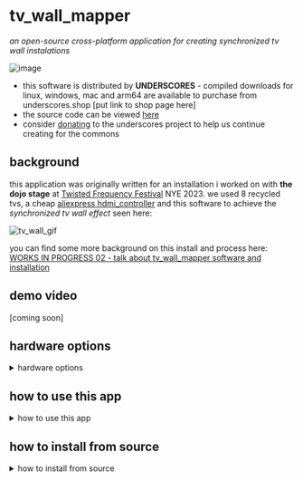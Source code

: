 # tv_wall_mapper

_an open-source cross-platform application for creating synchronized tv wall instalations_

![image](https://github.com/cyberboy666/tv_wall_mapper/assets/12017938/c92391b6-5b20-4313-99b3-b30fac11a27d)

- this software is distributed by __UNDERSCORES__ - compiled downloads for linux, windows, mac and arm64 are available to purchase from underscores.shop [put link to shop page here]
- the source code can be viewed [here](/src/)
- consider [donating](https://opencollective.com/underscores) to the underscores project to help us continue creating for the commons

## background

this application was originally written for an installation i worked on with __the dojo stage__ at [Twisted Frequency Festival](https://twistedfrequency.nz/) NYE 2023. we used 8 recycled tvs, a cheap [aliexpress hdmi_controller](https://www.aliexpress.com/item/1005005643772042.html) and this software to achieve the _synchronized tv wall effect_ seen here:

![tv_wall_gif](http://underscores.shop/wp-content/uploads/2024/02/tv_wall_gif_04.gif)

you can find some more background on this install and process here: [WORKS IN PROGRESS 02 - talk about tv_wall_mapper software and installation](https://videos.scanlines.xyz/w/fUE9iVRaK9EojUMZ2XjySZ) 

## demo video

[coming soon]

## hardware options

<details><summary>hardware options</summary>

to achieve the _synchronized tv wall effect_ you need a seperate video output per tv in the wall. depending on the requirements of your installation there are a few different ways you can combine this software with hardware to achieve the desired results. feel free to [email me](mailto:tim@cyberboy666.com) if you would like individual consulting on this.

### using a computer with multiple display outputs

![image](https://github.com/cyberboy666/tv_wall_mapper/assets/12017938/5a8784c8-75d2-4ceb-b22e-aa63f8e5e471)

if you only need to map a few tvs or have graphics cards that allow multiple display outputs this can be the simplest way to achieve the effect

![image](https://github.com/cyberboy666/tv_wall_mapper/assets/12017938/33baf3d1-9655-462d-bfe9-2fca79397bae)

- connect each display output to an input on one of your tv's (you may need to convert the signal format depending on if they are natively compatable)
- in __tv_wall_mapper__ interface set the `NUMBER OF MONITORS` to the number of physical outputs you have connected
- in __tv_wall_mapper__ interface, for each `MONITOR X` set the `MONITOR DISPLAY` to the physical output it corresponds to
- in __tv_wall_mapper__ interface, for each `MONITOR X` set the `TV LAYOUT` to `1`
- finally use the __tv_wall_mapper__ interface to create _the map_ between the physical layout of your tv's (more on this in software settings below)

pros/cons of this __hardware option__:

- quite simple for a small amount of displays - becomes less fesable the more tv's you want
- cheapest if using hardware you already have
- gpu's can be an expensive way to add display outputs
- it is likely to need to convert signals if using tv's without display ports etc...

### using cheap Aliexpress TV Video wall Controllers

![image](https://github.com/cyberboy666/tv_wall_mapper/assets/12017938/2fbe86ad-6029-4433-ae10-f51f5b6afee5)


you can buy quite affordable off-the-shelf hardware for taking a single HDMI video input and splitting this into a grid of multiple HDMI video outputs. although there are many of these the only ones i personally have tested look like this:

- [2x2 HDMI Video Wall Controller](https://www.aliexpress.com/item/1005006156950887.html) for around __25euros__
- [3x3 HDMI Video Wall Controller](https://www.aliexpress.com/item/1005006156950887.html) for around __60euros__

![image](https://github.com/cyberboy666/tv_wall_mapper/assets/12017938/04c68c95-20fa-4096-910b-fa41db912b8e)

![image](https://github.com/cyberboy666/tv_wall_mapper/assets/12017938/cfed83e9-87ab-43a4-b672-918f908d6c4e)

- connect a single output from the computer to the __video wall controller__ input
- connect each of the __video wall controller__ outputs to an input on one of your tv's (__NOTE: these controllers only output HDMI 1080p @60Hz - this is not compatable with some older tv's and a converter may be needed__)
- in __tv_wall_mapper__ interface, for the monitor you connected set the `TV LAYOUT` to `2x2` or `3x3` (depending on the controller you are using)
- finally use the __tv_wall_mapper__ interface to create _the map_ between the physical layout of your tv's (more on this in software settings below)

pros/cons of this __hardware option__:

- best value for mapping larger tv walls ( 9 outputs for __60euros__ )
- can save on cabling by installing controller close to tv wall (only short cables from tvs to controller)
- will need addition signal convertions unless all the tvs support __1080p @60Hz__
- can add many more outputs by combining this method with the multiply display outputs covered above (ie 3x 3x3 controllers plus a computer with 3 hdmi outputs can map 27 tvs !)

### using a cheap sbc per tv and a network switch

![image](https://github.com/cyberboy666/tv_wall_mapper/assets/12017938/01f658c7-1730-41ee-9a11-3a509efe5165)

_NOTE: this method is untested by me but in theory should work_

since the __tv_wall_mapper__ software supports sending and recieving _network video_ over [NDI](https://ndi.video/tools/) another option would be to install a _Single Board Computer_ (such as a raspberry pi) to each tv in the wall - then that SBC can run the mapping software, recieve the source video over NDI and output the mapped video directly to the tv.

NDI video can easliy be split into multiple signals to send to each SBC using a cheap _network switch_ (for example [heres](https://www.aliexpress.com/item/1005007009152040.html) a 16 port switch for only 25euros)

_NOTE: currently the software is supported on 64bit versions of raspberry pi - it runs well on pi4 and up. however i tested it on a pi_zero2 and although it runs it needs to be too low resolution to be usable_

possilbe use case:

i plan to test running this app on an [Orange Pi Zero 3](https://www.aliexpress.com/item/1005007009152040.html) which cost around __20euro__ each.

![image](https://github.com/cyberboy666/tv_wall_mapper/assets/12017938/a12905ec-23d0-401d-b04d-d474d02a27a3)


__(big) if i confirm this runs ok__ this could be a viable alternative to the __ hardware controller__ approach:

- is cheap enough to buy multiple (6x tvs = only __120euros__ on hardware)
- they have rj45 ethernet ports built in
- can output multiple video formats (including potentially composite video) - meaning you may save on signal converters
- ethernet cables cheaper / longer than HDMI cables
- possible to add PoE to these to save on power cabling
- can reuse the SBC for more other tasks than a hardware controller

to set the __tv_wall_mapper__ app to work for this hardware arrangement you can first create the mapping:

- and then set `NUMBER OF MONITORS` to `1` and `TV LAYOUT` to `1`
- then the same config file can be copied across all the SBCs - you can find all the settings stored as human readable JSON file in `bin/data/config.json`
- the only setting that needs to change between the SBCs is `FIRST TV ON OUTPUT:` = whichever tv this SBC is connecting to

</details>

## how to use this app

<details><summary>how to use this app</summary>

start by setting the `NUMBER OF TVS` to match your install.

### creating _the map_

_the map_ is how you input where the tvs are placed relative to each other so that the software can correctly crop the image required for each one.

after you have physically set up your tvs you will need to take some measurements with a _tape measure_:

- __canvas width__ and __canvas height__ is the total size of the space that the video is being mapped onto - if you imagine that the tv_wall is one big screen (with gaps between the tvs) then this is the size of that screen. a good place to start is to imagine the `X AXIS` as the horizontal line running across from the top-most pixel of the installation, and the `Y AXIS` as the vertical line running up from left most pixel of the installation

- you can also measure and enter the `TV I WIDTH` and `TV I HEIGHT` for each tv found under `TV VALUES` heading if you click on the `TV I`

- finally you can measure the `TV I X POS` - the distance from `Y AXIS` to first pixel on _tv i_, and `TV I Y POS` - the distance from `X AXIS` to first pixel on _tv i_

_NOTE: the position measurements do not need to be exact - this will likely be adjusted slightly - its more important to get good width/height measurements so the ratios are correct_

![Screenshot from 2024-06-06 09-09-23](https://github.com/cyberboy666/tv_wall_mapper/assets/12017938/5e7b8730-aaae-48e3-8ea8-d602008280d8)

once these are entered the __MAPTEST__ view in the app - black box with blue/red squares representing tvs - should be looking like your tv wall

- if you select __testcard 01__ from `VIDEO SOURCE` and the monitor settings are correct you should now see a test card being spread out over the tvs in the wall. small adjustments so size/position can be made here so lines appear to line up between tvs.

### controls for adjusting the map

this info can be seen in the app by clicking the `HELP` tab at top of the interface:

MAPPING WITH A MOUSE:
- CLICK on a TV to select it (RED is selected)
- CLICK and drag a TV to position
- hold SHIFT and drag to resize it
- or RIGHT CLICK and drag to resize it
MAPPING WITH A KEYBOARD:
- press ALT plus LEFT/RIGHT to select a TV
- press ARROW KEYS to position it
- press SHIFT plus ARROW KEYS to resize it
- press ALT plus UP/DOWN to set grid size (how much each press moves)
- NOTE: TVs with width less than height are automatically rotated
- NOTE: resizing can be negative to support all possible orientations
OTHER KEYBOARD SHORTCUTS:
- press F to toggle ON/OFF FULLSCREEN
- press R to toggle ON/OFF FPS ON OUTPUT

### info about every setting in the interface:

- __HELP__ - this opens/closes info about mapping controls
- __save config__ - saves the current config to a json file (located at `bin/data/config.json`)
- __load config__ - loads the config from the file at `bin/data/config.json`
- __refresh inputs/outputs__ - this checks for any new `VIDEO SOURCE` or `MONITOR DISPLAY`s since the app started - useful if you hotplug a capture card or new monitor
- __VIDEO SOURCE__ - select where the source video is coming from - can take input from cameras/capture cards or from a NDI source
- _INPUT RESOLUTION_ - this displays the source resolution - usually it will match the monitor or a resolution that `VIDEO SOURCE` supports
- __NUMBER OF TVS__ - set the amount of tvs being used in the tv wall
- __HIDE MAPTEST__ - removes the MAPTEST - box showing the mapping - from the interface
- __HIDE PREVIEW__ - removes the PREVIEW - box showing video output - from the interface
- __OVERWRITE DEFAULTS__ - lets you play around with `INPUT WIDTH`, `INPUT HEIGHT` and `FRAMERATE` on the __video source__ - could be useful if having performance issues
- __NUMBER OF MONITORS__ - sets the amount of seperate windows this app should create - allowing you to map different parts of input source to different __displays__ - see _using a computer with multiple display outputs_ in __hardware options__ for more info
- __MONITOR 0 | MONITOR 1 | ...__ - lets you toggle between the different monitor outputs so they can be configured seperately (ie it is possible that one monitor will be going to a 2x2 video wall so needs `TV LAYOUT: 2x2` but another is going straight to a tv so needs `TV LAYOUT: 1` )
- __only show tvs for this monitor__ - toggle whether all tvs are shown in the MAPTEST or filter them only for this monitor
- __OUTPUT TO MONITOR__ - toggle whether this monitor should have a window showing its output
- __OUTPUT TO NDI__ - toggle whether this monitor should output its content to NDI (useful if sending video over network rather than HDMI)
- __MONITOR DISPLAY__ - select which connected display this monitor should output to
- __monitor fullscreen__ - toggles this monitors window to being fullscreen - fullscreen is needed for tv wall effect but it could be easier when setting things up to havee it windowed
- __show framerate__ - outputs the framerate of the app to this monitor - could be useful when testing that the tv wall is responsive enough
-  __TV LAYOUT__ - use this setting when the monitor is outputing to a __tv wall controller__ so multiple tv images are sent in `2x2` or `3x3` grid (see _using cheap Aliexpress TV Video wall Controllers_ under __hardware options__)
-  __NUMBER OF TVS ON OUTPUT__ - this should automatically update with __TV LAYOUT__ (ie `2x2` = 4, `3x3` = 9 etc) however could be useful if you are only mapping say 7 tvs from a 3x3 controller etc...
-  __FIRST TV ON OUTPUT__ - this can be useful if you want to use the same mapping across multiple devices running __tv_wall_mapper_ app and just need to set which tv each one is mapping (see _using a cheap sbc per tv and a network switch_ under __hardware options__)
-  __CANVAS WIDTH__ - this is the width of the "screen" that video is mapped onto - if the tv wall was one big screen
-  __CANVAS HEIGHT__ - this is the height of the "screen" that video is mapped onto - if the tv wall was one big screen
-  __SELECTED TV__ - this is the currently highlighted tv in MAPTEST (red) - the one that will be affected by key presses etc
-  __GRID SIZE__ - this is the amount one key press will move the `SELECTED TV`
-  __TV I__ - click on a __tv__ to see values for it:
-  __TV I WIDTH__ - set the physical width of `TV I`
-  __TV I HEIGHT__ - set the physical height of `TV I`
-  __TV I X POS__ - set the distance from left most pixel to `Y AXIS`
-  __TV I Y POS__ - set the distance from top most pixel to `X AXIS`

</details>

## how to install from source

<details><summary>how to install from source</summary>

you can support this project by buying compiled versions of this app from underscores.shop [put link to shop page here]

you can also install and compile it yourself from the source code and instructions provided below. if this software is useful to you consider giving back by [donating](https://opencollective.com/underscores/donate) or contributing in other ways.

the app has been tested on:

- linux (pop_os, ubuntu, debian & xubuntu)
- windows 10
- mac_os Monterey (intel) - currently untested on ARM
- raspberry_pi_4 running _raspios-bookworm-arm64_
- orange_pi_5 running _debian_

this code is written in [openFrameworks](https://openframeworks.cc/) - an open source cpp library for creative coding. for the most part you can followw their [install instructions](https://openframeworks.cc/download/) for your chosen platform.

### install on linux:

- install and compile __openFrameworks12__ - in a terminal:

```
cd ~
wget https://github.com/openframeworks/openFrameworks/releases/download/0.12.0/of_v0.12.0_linux64gcc6_release.tar.gz
mkdir openframeworks
tar vxfz of_v0.12.0_linux64gcc6_release.tar.gz -C openframeworks --strip-components 1
cd openframeworks/scripts/linux/<YOUR DISTRIBUTION HERE>/
sudo ./install_dependencies.sh -y
make Release -C ~/openframeworks/libs/openFrameworksCompiled/project
```

- install NDI SDK (if using NDI - recommended):

download [NDI SDK](https://ndi.video/for-developers/ndi-sdk/download/) and unzip: `NDI SDK for Linux`

then copy the sdk into usr/lib: `sudo cp ~/NDI\ SDK\ for\ Linux/lib/x86_64-linux-gnu/* /usr/lib/`

- download __tv_wall_mapper__ and dependanices:

```
<INSTALL GIT IF YOU DO NOT HAVE IT>
cd ~/openframeworks/apps/myApps
git clone git@github.com:cyberboy666/tv_wall_mapper.git
cd tv_wall_mapper
./install_addons.sh
make
```

now it is compiled can run with `make run` or with `./bin/tv_wall_mapper`

### install on windows 10

follow the [openframeworks visual studio](https://openframeworks.cc/setup/vs/) guide:

- download [visual studio community 2019](https://www.visualstudio.com/thank-you-downloading-visual-studio/?sku=Community&rel=16) and install with _desktop development with c++_ plus other settings as listed on that oF page

install openframeworks and tv_wall_mapper:

- download and install [git for windows](https://gitforwindows.org/)
- download and unzip [openframeworks 12 for visual studio](https://github.com/openframeworks/openFrameworks/releases/download/0.12.0/of_v0.12.0_vs_release.zip)
- open up `git bash` and navigate to the openframeworks folder:

```
cd ~/path/to/of12_folder/
cd apps/myApps/
git clone git@github.com:cyberboy666/tv_wall_mapper.git
cd tv_wall_mapper
./install_addons.sh
```

install NDI SDK (if using NDI - recommended)

- download the [sdk](https://ndi.video/for-developers/ndi-sdk/download/)
- you may need to copy `Processing.NDI.Lib.x64.dll` from here into `tv_wall_mapper/bin` if it doesnt load automatically

build __tv_wall_mapper__ app:

- open the openframeworks __ProjectGenerator__ in top level of openframeworks folder
- from here import the __tv_wall_mapper__ folder and generate project
- now you can open the project in _visual studio_ with the file `tv_wall_mapper.sln`
- inside _visual studio_ find __BUILD__ / __RUN__  

### install on mac_os

follow the [openframeworks xcode](https://openframeworks.cc/setup/xcode/) guide:

- download xcode (14.1 or later) + Xcode's command line tools... (check internet archive if you can not access apple store)
- download and unzip [openframeworks 12 for xcode](https://github.com/openframeworks/openFrameworks/releases/download/0.12.0/of_v0.12.0_osx_release.zip)
- open up terminal and navigate to the openframeworks folder:

```
cd ~/path/to/openframeworks
cd apps/myApps/
git clone git@github.com:cyberboy666/tv_wall_mapper.git
cd tv_wall_mapper
./install_addons.sh
```

install NDI SDK (if using NDI - recommended)

- download the [sdk](https://ndi.video/for-developers/ndi-sdk/download/)

build __tv_wall_mapper__ app:

- open the openframeworks __ProjectGenerator__ in top level of openframeworks folder
- from here import the __tv_wall_mapper__ folder and generate project
- now you can open the project in _xcode_ with the file `Project.xcconfig`
- inside _xcode_ find __BUILD__ / __RUN__  

### install on raspberry_pi_4 or similar arm64:

- download the the raspberry pi os image: `2024-03-15-raspios-bookworm-arm64.img.xz` and flash to the sd card
- once the rpi is booted / connected to internet etc then you can download openframeworks:

```
cd ~
wget https://github.com/openframeworks/openFrameworks/releases/download/0.12.0/of_v0.12.0_linuxaarch64_release.tar.gz
mkdir openframeworks
tar vxfz of_v0.12.0_linuxaarch64_release.tar.gz -C openframeworks --strip-components 1
cd openframeworks/scripts/linux/debian/
sudo ./install_dependencies.sh -y
make Release -C ~/openframeworks/libs/openFrameworksCompiled/project
``` 

- install NDI SDK (if using NDI - recommended):

download [NDI SDK](https://ndi.video/for-developers/ndi-sdk/download/) and unzip: `NDI SDK for Linux`

then copy the sdk into usr/lib: `sudo cp ~/NDI\ SDK\ for\ Linux/lib/aarch64-rpi4-linux-gnueabi/* /usr/lib/`

- download __tv_wall_mapper__ and dependanices:

```
<INSTALL GIT IF YOU DO NOT HAVE IT>
cd ~/openframeworks/apps/myApps
git clone git@github.com:cyberboy666/tv_wall_mapper.git
cd tv_wall_mapper
./install_addons.sh
```

__TURN ON FLAG TO COMPILE FOR GLES__

since openframeworks12 on rpi doesnt work rn with standard glsl we need to switch to using GLES - this limits the program to only having one window so it can not be used with multiple display outputs

```
cd cd ~/openframeworks/apps/myApps/tv_wall_mapper
nano src/ofApp.h
```

and UNCOMMENT LINE 9:
```
#define PROJECT_TARGET_OPENGLES
```
and save (`CTRL+X`, `Y`, `ENTER`) - now compile the program:

```
make
```

now it is compiled can run with `make run` or with `./bin/tv_wall_mapper`


</details>
